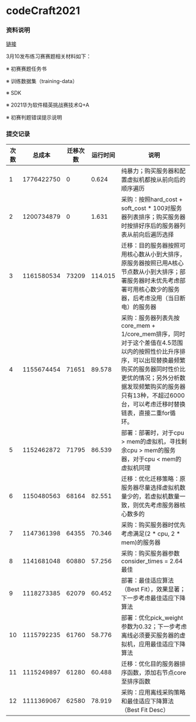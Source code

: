 # codeCraft2021

### 资料说明

[链接](https://developer.huaweicloud.com/hero/thread-112802-1-1.html)

3月10发布练习赛赛题相关材料如下：

※ 初赛赛题任务书

※ 训练数据集（training-data）

※ SDK

※ 2021华为软件精英挑战赛技术Q+A

※ 初赛判题错误提示说明

### 提交记录

| 次数 | 总成本     | 迁移次数 | 运行时间 | 说明                                                         |
| ---- | ---------- | -------- | -------- | ------------------------------------------------------------ |
| 1    | 1776422750 | 0        | 0.624    | 纯暴力；购买服务器和配置虚拟机都按从前向后的顺序遍历         |
| 2    | 1200734879 | 0        | 1.631    | 采购：按照hard_cost + soft_cost * 100对服务器列表排序；购买服务器时按排好序后的服务器列表从前向后遍历选择 |
| 3    | 1161580534 | 73209    | 114.015  | 迁移：目的服务器按照可用核心数从小到大排序，原服务器按照已用A核心节点数从小到大排序；部署服务器时未优先考虑部署可用核心数少的服务器，后考虑没用（当日断电）的服务器 |
| 4    | 1155674454 | 71651    | 89.578   | 采购：服务器列表先按core_mem + 1/core_mem排序，同时对于这个差值在4.5范围以内的按照性价比升序排序，可以出现替换最频繁购买的服务器同时性价比更优的情况；另外分析数据发现频繁购买的服务器只有13种，不超过6000台，可以考虑迁移时替换链表，直接二重for循环。 |
| 5    | 1152462872 | 71795    | 86.539   | 部署：部署时，对于cpu > mem的虚拟机，寻找剩余cpu > mem的服务器，对于cpu < mem的虚拟机同理 |
| 6    | 1150480563 | 68164    | 82.551   | 迁移：优化迁移策略：原服务器尽量选择虚拟机数量少的，若虚拟机数量一致，则优先考虑服务器核心数多的 |
| 7    | 1147361398 | 64355    | 70.346   | 采购：购买服务器时优先考虑满足(2 * cpu, 2 * mem)的服务器     |
| 8    | 1141681048 | 60880    | 57.256   | 采购：购买服务器参数consider_times = 2.64最佳                |
| 9    | 1118273385 | 62079    | 60.452   | 部署：最佳适应算法（Best Fit），效果显著；下一步考虑最佳适应下降算法 |
| 10   | 1115792235 | 61760    | 58.776   | 部署：优化pick_weight参数为0.32；下一步考虑离线必须要买服务器的虚拟机，应用最佳适应下降算法 |
| 11   | 1115249897 | 61280    | 60.488   | 迁移：优化目的服务器排序函数，添加右节点core至排序函数       |
| 12   | 1111369067 | 62580    | 78.919   | 采购：应用离线采购策略和最佳适应下降算法（Best Fit Desc）    |

